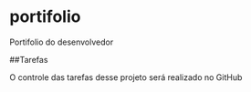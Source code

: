 # portifolio
Portifolio do desenvolvedor

##Tarefas

O controle das tarefas desse projeto será realizado no GitHub